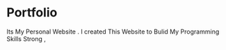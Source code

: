# Portfolio
Its My Personal Website . I created This Website to Bulid My Programming Skills  Strong ,  
